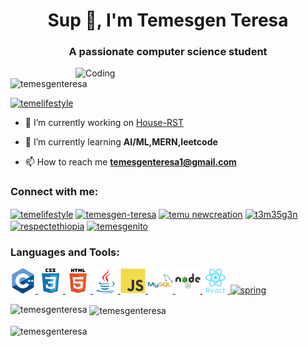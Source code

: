 
<h1 align="center">Sup 👋, I'm Temesgen Teresa</h1>
<h3 align="center">A passionate computer science student</h3>
<img align="right" alt="Coding" width="400" src="https://raw.githubusercontent.com/TheDudeThatCode/TheDudeThatCode/master/Assets/Developer.gif">

<p align="left"> <img src="https://komarev.com/ghpvc/?username=temesgenteresa&label=Profile%20views&color=0e75b6&style=flat" alt="temesgenteresa" /> </p>

<p align="left"> <a href="https://twitter.com/temelifestyle" target="blank"><img src="https://img.shields.io/twitter/follow/temelifestyle?logo=twitter&style=for-the-badge" alt="temelifestyle" /></a> </p>

- 🔭 I’m currently working on [House-RST](https://github.com/TemesgenTeresa/House-RST)

- 🌱 I’m currently learning **AI/ML,MERN,leetcode**

- 📫 How to reach me **temesgenteresa1@gmail.com**

<h3 align="left">Connect with me:</h3>
<p align="left">
<a href="https://twitter.com/TemesgenTeresa" target="blank"><img align="center" src="https://raw.githubusercontent.com/rahuldkjain/github-profile-readme-generator/master/src/images/icons/Social/twitter.svg" alt="temelifestyle" height="30" width="40" /></a>
<a href="https://linkedin.com/in/temesgen-teresa" target="blank"><img align="center" src="https://raw.githubusercontent.com/rahuldkjain/github-profile-readme-generator/master/src/images/icons/Social/linked-in-alt.svg" alt="temesgen-teresa" height="30" width="40" /></a>
<a href="https://fb.com/temu newcreation" target="blank"><img align="center" src="https://raw.githubusercontent.com/rahuldkjain/github-profile-readme-generator/master/src/images/icons/Social/facebook.svg" alt="temu newcreation" height="30" width="40" /></a>
<a href="https://instagram.com/t3m35g3n" target="blank"><img align="center" src="https://raw.githubusercontent.com/rahuldkjain/github-profile-readme-generator/master/src/images/icons/Social/instagram.svg" alt="t3m35g3n" height="30" width="40" /></a>
<a href="https://www.youtube.com/c/respectethiopia" target="blank"><img align="center" src="https://raw.githubusercontent.com/rahuldkjain/github-profile-readme-generator/master/src/images/icons/Social/youtube.svg" alt="respectethiopia" height="30" width="40" /></a>
<a href="https://discord.gg/temesgenito" target="blank"><img align="center" src="https://raw.githubusercontent.com/rahuldkjain/github-profile-readme-generator/master/src/images/icons/Social/discord.svg" alt="temesgenito" height="30" width="40" /></a>
</p>

<h3 align="left">Languages and Tools:</h3>
<p align="left"> <a href="https://www.w3schools.com/cpp/" target="_blank" rel="noreferrer"> <img src="https://raw.githubusercontent.com/devicons/devicon/master/icons/cplusplus/cplusplus-original.svg" alt="cplusplus" width="40" height="40"/> </a> <a href="https://www.w3schools.com/css/" target="_blank" rel="noreferrer"> <img src="https://raw.githubusercontent.com/devicons/devicon/master/icons/css3/css3-original-wordmark.svg" alt="css3" width="40" height="40"/> </a> <a href="https://www.w3.org/html/" target="_blank" rel="noreferrer"> <img src="https://raw.githubusercontent.com/devicons/devicon/master/icons/html5/html5-original-wordmark.svg" alt="html5" width="40" height="40"/> </a>  <a href="https://www.java.com" target="_blank" rel="noreferrer"> <img src="https://raw.githubusercontent.com/devicons/devicon/master/icons/java/java-original.svg" alt="java" width="40" height="40"/> </a> <a href="https://developer.mozilla.org/en-US/docs/Web/JavaScript" target="_blank" rel="noreferrer"> <img src="https://raw.githubusercontent.com/devicons/devicon/master/icons/javascript/javascript-original.svg" alt="javascript" width="40" height="40"/> </a> <a href="https://www.mysql.com/" target="_blank" rel="noreferrer"> <img src="https://raw.githubusercontent.com/devicons/devicon/master/icons/mysql/mysql-original-wordmark.svg" alt="mysql" width="40" height="40"/> </a> <a href="https://nodejs.org" target="_blank" rel="noreferrer"> <img src="https://raw.githubusercontent.com/devicons/devicon/master/icons/nodejs/nodejs-original-wordmark.svg" alt="nodejs" width="40" height="40"/> </a> <a href="https://reactjs.org/" target="_blank" rel="noreferrer"> <img src="https://raw.githubusercontent.com/devicons/devicon/master/icons/react/react-original-wordmark.svg" alt="react" width="40" height="40"/> </a> <a href="https://spring.io/" target="_blank" rel="noreferrer"> <img src="https://www.vectorlogo.zone/logos/springio/springio-icon.svg" alt="spring" width="40" height="40"/> </a> </p>

<p><img align="left" src="https://github-readme-stats.vercel.app/api/top-langs?username=temesgenteresa&show_icons=true&locale=en&layout=compact" alt="temesgenteresa" /></p>

<p>&nbsp;<img align="center" src="https://github-readme-stats.vercel.app/api?username=temesgenteresa&show_icons=true&locale=en" alt="temesgenteresa" /></p>

<p><img align="center" src="https://github-readme-streak-stats.herokuapp.com/?user=temesgenteresa&" alt="temesgenteresa" /></p>

